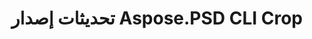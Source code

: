 ---
title: تحديثات إصدار Aspose.PSD CLI Crop
type: docs
weight: 30
url: /ar/net/cli/crop/release-notes/
---